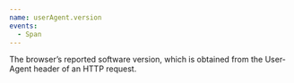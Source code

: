 ```yaml
---
name: userAgent.version
events:
  - Span
---
```


The browser’s reported software version, which is obtained from the User-Agent header of an HTTP request.